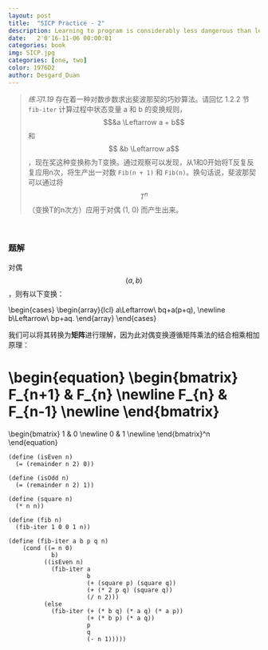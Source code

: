 ```yaml
---
layout: post
title:  "SICP Practice - 2"
description: Learning to program is considerably less dangerous than learning sorcery
date:   2'0'16-11-06 00:00:01 
categories: book  
img: SICP.jpg
categories: [one, two]
color: 1976D2
author: Desgard_Duan
---
```


> *练习1.19* 存在着一种对数步数求出斐波那契的巧妙算法。请回忆 1.2.2 节 `fib-iter` 计算过程中状态变量 a 和 b 的变换规则，$$&a \Leftarrow a + b$$ 和 $$ &b \Leftarrow a$$ ，现在奖这种变换称为T变换。通过观察可以发现，从1和0开始将T反复反复应用n次，将生产出一对数 `Fib(n + 1)` 和 `Fib(n)`。换句话说，斐波那契可以通过将 $$T^n$$ （变换T的n次方）应用于对偶 (1, 0) 而产生出来。

<br />

### 题解

对偶 $$(a, b)$$，则有以下变换：


\begin{cases}
\begin{array}{lcl}
a\Leftarrow\ bq+a(p+q), 
\newline
b\Leftarrow\ bp+aq.
\end{array} 
\end{cases} 


我们可以将其转换为**矩阵**进行理解，因为此对偶变换遵循矩阵乘法的结合相乘相加原理：

\begin{equation}
\begin{bmatrix}
F_{n+1} & F_{n} \newline
F_{n} & F_{n-1} \newline
\end{bmatrix}
=
\begin{bmatrix}
1 & 0 \newline
0 & 1 \newline
\end{bmatrix}^n
\end{equation}


```Lisp 
(define (isEven n)
  (= (remainder n 2) 0))

(define (isOdd n)
  (= (remainder n 2) 1))

(define (square n)
  (* n n))

(define (fib n)
  (fib-iter 1 0 0 1 n))

(define (fib-iter a b p q n)
    (cond ((= n 0)
            b)
          ((isEven n)
            (fib-iter a 
                      b
                      (+ (square p) (square q))    
                      (+ (* 2 p q) (square q))     
                      (/ n 2)))
          (else
            (fib-iter (+ (* b q) (* a q) (* a p))
                      (+ (* b p) (* a q))
                      p
                      q
                      (- n 1)))))

```